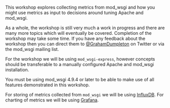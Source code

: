 This workshop explores collecting metrics from mod_wsgi and how you might use metrics as input to decisions around tuning Apache and mod_wsgi.

As a whole, the workshop is still very much a work in progress and there are many more topics which will eventually be covered. Completion of the workshop may take some time. If you have any feedback about the workshop then you can direct them to [@GrahamDumpleton](https://twitter.com/GrahamDumpleton) on Twitter or via the mod_wsgi mailing list.

For the workshop we will be using `mod_wsgi-express`, however concepts should be transferable to a manually configured Apache and mod_wsgi installation.

You must be using mod_wsgi 4.9.4 or later to be able to make use of all features demonstrated in this workshop.

For storing of metrics collected from `mod_wsgi` we will be using [InfluxDB](https://www.influxdata.com/). For charting of metrics we will be using [Grafana](https://grafana.com/).
